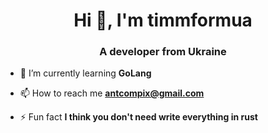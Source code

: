 <h1 align="center">Hi 👋, I'm timmformua</h1>
<h3 align="center">A developer from Ukraine</h3>

- 🌱 I’m currently learning **GoLang**

- 📫 How to reach me **antcompix@gmail.com**

- ⚡ Fun fact **I think you don't need write everything in rust**
